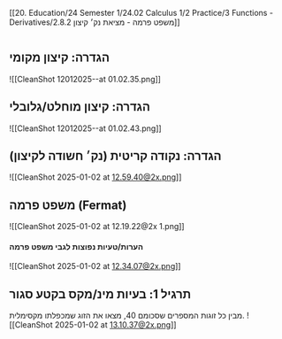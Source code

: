 [[20. Education/24 Semester 1/24.02 Calculus 1/2 Practice/3 Functions - Derivatives/2.8.2 משפט פרמה - מציאת נק׳ קיצון]]
```table-of-contents
```
## הגדרה: קיצון מקומי
![[CleanShot 12012025--at 01.02.35.png]]
## הגדרה: קיצון מוחלט/גלובלי
![[CleanShot 12012025--at 01.02.43.png]]
## הגדרה: נקודה קריטית (נק׳ חשודה לקיצון)
![[CleanShot 2025-01-02 at 12.59.40@2x.png]]
## משפט פרמה (Fermat)
![[CleanShot 2025-01-02 at 12.19.22@2x 1.png]]
#### הערות/טעיות נפוצות לגבי משפט פרמה
![[CleanShot 2025-01-02 at 12.34.07@2x.png]]
## תרגיל 1: בעיות מינ/מקס בקטע סגור
מבין כל זוגות המספרים שסכומם 40, מצאו את הזוג שמכפלתו מקסימלית.
![[CleanShot 2025-01-02 at 13.10.37@2x.png]]